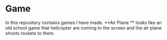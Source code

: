 # Game
In this repository contains games I have made. 
**Air Plane ** looks like an old school game that helicopter are coming to the screen and the air plane shoots rockets to them.
